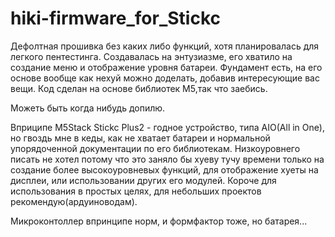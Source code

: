 # hiki-firmware_for_Stickc

Дефолтная прошивка без каких либо функций, хотя планировалась для легкого пентестинга.
Создавалась на энтузиазме, его хватило на создание меню и отображение уровня батареи. 
Фундамент есть, на его основе вообще как нехуй можно доделать, добавив интересующие вас вещи. Код сделан на основе библиотек M5,так что заебись.

Можеть быть когда нибудь допилю.

Вприципе M5Stack Stickc Plus2 - годное устройство, типа AIO(All in One), но гвоздь мне в кеды, как не хватает батареи и нормальной упорядоченной документации по его библиотекам. Низкоуровнего писать не хотел потому что это заняло бы хуеву тучу времени только на создание более высокоуровневых функций, для отображение хуеты на дисплеи, или использовании других его модулей. Короче 
для использования в простых целях, для небольших проектов рекомендую(ардуиноводам). 

Микроконтоллер впринципе норм, и формфактор тоже, но батарея...

